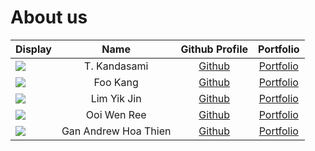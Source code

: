 # About us

Display |     Name     |              Github Profile              | Portfolio 
--------|:------------:|:----------------------------------------:|:---------:
![](https://avatars.githubusercontent.com/u/58680606?v=4) | T. Kandasami | [Github](https://github.com/t-kandasami) | [Portfolio](docs/team/t-kandasami.md)
![](https://avatars.githubusercontent.com/u/67141931?v=4) | Foo Kang | [Github](https://github.com/fookang) | [Portfolio](docs/team/fookang.md)
![](https://avatars.githubusercontent.com/u/59534057)     | Lim Yik Jin  |   [Github](https://github.com/yikjin/)   |   [Portfolio](docs/team/yikjin.md)
![](https://avatars.githubusercontent.com/u/42239127?v=4) | Ooi Wen Ree | [Github](https://github.com/) | [Portfolio](docs/team/wrooi.md)
![](https://avatars.githubusercontent.com/u/174789844?v=4) | Gan Andrew Hoa Thien | [Github](https://github.com/) | [Portfolio](docs/team/asytrix99.md)
